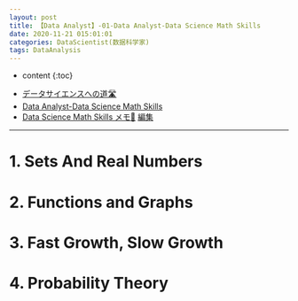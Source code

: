 ```yaml
---
layout: post
title: 【Data Analyst】-01-Data Analyst-Data Science Math Skills
date: 2020-11-21 015:01:01
categories: DataScientist(数据科学家)
tags: DataAnalysis
---
```

* content
{:toc}

- [データサイエンスへの道🛣](https://docs.google.com/presentation/d/e/2PACX-1vTSMU6rSu-hkyS0swA1iAQCQLlk4yh5Zs6MMqQ5kRSsG5Ta2x2OW8BpyP-xt7wxf8YPXqNDrPJTA4jV/pub?start=false&loop=false&delayms=3000)
- [Data Analyst-Data Science Math Skills](https://docs.google.com/presentation/d/e/2PACX-1vR39lf3-ooiPeduh5dp2hn1XmMq7dPFh3rnZEI01ZM6YswjsUKvfW5fEotF-ldugJZffQ1u1_IydoXO/pub?start=false&loop=false&delayms=3000)
- [Data Science Math Skills メモ📝](https://docs.google.com/document/d/e/2PACX-1vSAm7-jwee6Zwzut_odT7pvtOXd_skFtvZ1xrx1chI0kmPFBVmlCtyzLMvkINmikwgGZhsdnWrfQLgb/pub) [編集](https://docs.google.com/document/d/1iMX7CaVu3N-LR_CIgGQlx4JExDoH4xcJyuKyaduCNds/edit#)

---

# 1. Sets And Real Numbers


# 2. Functions and Graphs


# 3. Fast Growth, Slow Growth


# 4. Probability Theory
